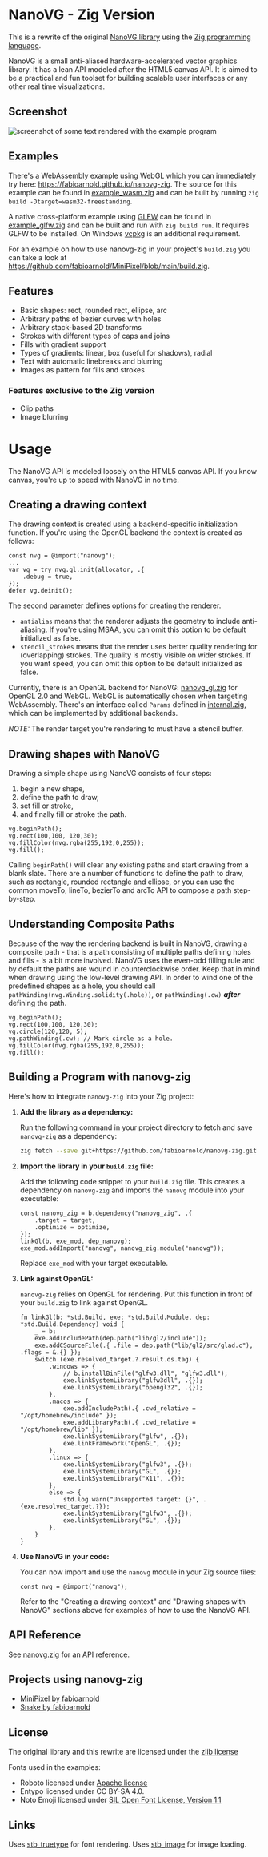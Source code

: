 NanoVG - Zig Version
==========

This is a rewrite of the original [NanoVG library](https://github.com/memononen/nanovg) using the [Zig programming language](https://ziglang.org).

NanoVG is a small anti-aliased hardware-accelerated vector graphics library. It has a lean API modeled after the HTML5 canvas API. It is aimed to be a practical and fun toolset for building scalable user interfaces or any other real time visualizations.

## Screenshot

![screenshot of some text rendered with the example program](/examples/screenshot-01.png?raw=true)

## Examples

There's a WebAssembly example using WebGL which you can immediately try here: https://fabioarnold.github.io/nanovg-zig. The source for this example can be found in [example_wasm.zig](/examples/example_wasm.zig) and can be built by running `zig build -Dtarget=wasm32-freestanding`.

A native cross-platform example using [GLFW](https://glfw.org) can be found in [example_glfw.zig](/examples/example_glfw.zig) and can be built and run with `zig build run`. It requires GLFW to be installed. On Windows [vcpkg](https://github.com/microsoft/vcpkg) is an additional requirement.

For an example on how to use nanovg-zig in your project's `build.zig` you can take a look at https://github.com/fabioarnold/MiniPixel/blob/main/build.zig.

## Features

* Basic shapes: rect, rounded rect, ellipse, arc
* Arbitrary paths of bezier curves with holes
* Arbitrary stack-based 2D transforms
* Strokes with different types of caps and joins
* Fills with gradient support
* Types of gradients: linear, box (useful for shadows), radial
* Text with automatic linebreaks and blurring
* Images as pattern for fills and strokes

### Features exclusive to the Zig version

* Clip paths
* Image blurring

Usage
=====

The NanoVG API is modeled loosely on the HTML5 canvas API. If you know canvas, you're up to speed with NanoVG in no time.

## Creating a drawing context

The drawing context is created using a backend-specific initialization function. If you're using the OpenGL backend the context is created as follows:
```zig
const nvg = @import("nanovg");
...
var vg = try nvg.gl.init(allocator, .{
	.debug = true,
});
defer vg.deinit();
```

The second parameter defines options for creating the renderer.

- `antialias` means that the renderer adjusts the geometry to include anti-aliasing. If you're using MSAA, you can omit this option to be default initialized as false.
- `stencil_strokes` means that the render uses better quality rendering for (overlapping) strokes. The quality is mostly visible on wider strokes. If you want speed, you can omit this option to be default initialized as false.

Currently, there is an OpenGL backend for NanoVG: [nanovg_gl.zig](/src/nanovg_gl.zig) for OpenGL 2.0 and WebGL. WebGL is automatically chosen when targeting WebAssembly. There's an interface called `Params` defined in [internal.zig](src/internal.zig), which can be implemented by additional backends.

*NOTE:* The render target you're rendering to must have a stencil buffer.

## Drawing shapes with NanoVG

Drawing a simple shape using NanoVG consists of four steps:
1) begin a new shape,
2) define the path to draw,
3) set fill or stroke,
4) and finally fill or stroke the path.

```zig
vg.beginPath();
vg.rect(100,100, 120,30);
vg.fillColor(nvg.rgba(255,192,0,255));
vg.fill();
```

Calling `beginPath()` will clear any existing paths and start drawing from a blank slate. There are a number of functions to define the path to draw, such as rectangle, rounded rectangle and ellipse, or you can use the common moveTo, lineTo, bezierTo and arcTo API to compose a path step-by-step.

## Understanding Composite Paths

Because of the way the rendering backend is built in NanoVG, drawing a composite path - that is a path consisting of multiple paths defining holes and fills - is a bit more involved. NanoVG uses the even-odd filling rule and by default the paths are wound in counterclockwise order. Keep that in mind when drawing using the low-level drawing API. In order to wind one of the predefined shapes as a hole, you should call `pathWinding(nvg.Winding.solidity(.hole))`, or `pathWinding(.cw)` **_after_** defining the path.

```zig
vg.beginPath();
vg.rect(100,100, 120,30);
vg.circle(120,120, 5);
vg.pathWinding(.cw); // Mark circle as a hole.
vg.fillColor(nvg.rgba(255,192,0,255));
vg.fill();
```

## Building a Program with nanovg-zig

Here's how to integrate `nanovg-zig` into your Zig project:

1.  **Add the library as a dependency:**

    Run the following command in your project directory to fetch and save `nanovg-zig` as a dependency:

    ```bash
    zig fetch --save git+https://github.com/fabioarnold/nanovg-zig.git
    ```

2.  **Import the library in your `build.zig` file:**

    Add the following code snippet to your `build.zig` file. This creates a dependency on `nanovg-zig` and imports the `nanovg` module into your executable:

    ```zig
    const nanovg_zig = b.dependency("nanovg_zig", .{
        .target = target,
        .optimize = optimize,
    });
    linkGl(b, exe_mod, dep_nanovg);
    exe_mod.addImport("nanovg", nanovg_zig.module("nanovg"));
    ```

    Replace `exe_mod` with your target executable.

3.  **Link against OpenGL:**

    `nanovg-zig` relies on OpenGL for rendering. Put this function in front of your `build.zig` to link against OpenGL.

    ```zig
    fn linkGl(b: *std.Build, exe: *std.Build.Module, dep: *std.Build.Dependency) void {
        _ = b;
        exe.addIncludePath(dep.path("lib/gl2/include"));
        exe.addCSourceFile(.{ .file = dep.path("lib/gl2/src/glad.c"), .flags = &.{} });
        switch (exe.resolved_target.?.result.os.tag) {
            .windows => {
                // b.installBinFile("glfw3.dll", "glfw3.dll");
                exe.linkSystemLibrary("glfw3dll", .{});
                exe.linkSystemLibrary("opengl32", .{});
            },
            .macos => {
                exe.addIncludePath(.{ .cwd_relative = "/opt/homebrew/include" });
                exe.addLibraryPath(.{ .cwd_relative = "/opt/homebrew/lib" });
                exe.linkSystemLibrary("glfw", .{});
                exe.linkFramework("OpenGL", .{});
            },
            .linux => {
                exe.linkSystemLibrary("glfw3", .{});
                exe.linkSystemLibrary("GL", .{});
                exe.linkSystemLibrary("X11", .{});
            },
            else => {
                std.log.warn("Unsupported target: {}", .{exe.resolved_target.?});
                exe.linkSystemLibrary("glfw3", .{});
                exe.linkSystemLibrary("GL", .{});
            },
        }
    }
    ```


4.  **Use NanoVG in your code:**

    You can now import and use the `nanovg` module in your Zig source files:

    ```zig
    const nvg = @import("nanovg");
    ```

    Refer to the "Creating a drawing context" and "Drawing shapes with NanoVG" sections above for examples of how to use the NanoVG API.

## API Reference

See [nanovg.zig](/src/nanovg.zig) for an API reference.

## Projects using nanovg-zig

- [MiniPixel by fabioarnold](https://github.com/fabioarnold/minipixel)
- [Snake by fabioarnold](https://fabioarnold.itch.io/snake)

## License
The original library and this rewrite are licensed under the [zlib license](LICENSE.txt)

Fonts used in the examples:
- Roboto licensed under [Apache license](http://www.apache.org/licenses/LICENSE-2.0)
- Entypo licensed under CC BY-SA 4.0.
- Noto Emoji licensed under [SIL Open Font License, Version 1.1](http://scripts.sil.org/cms/scripts/page.php?site_id=nrsi&id=OFL)

## Links
Uses [stb_truetype](http://nothings.org) for font rendering. Uses [stb_image](http://nothings.org) for image loading.
